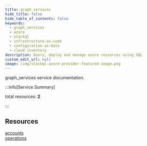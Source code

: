 ```yaml
---
title: graph_services
hide_title: false
hide_table_of_contents: false
keywords:
  - graph_services
  - azure
  - stackql
  - infrastructure-as-code
  - configuration-as-data
  - cloud inventory
description: Query, deploy and manage azure resources using SQL
custom_edit_url: null
image: /img/stackql-azure-provider-featured-image.png
---
```


graph_services service documentation.

:::info[Service Summary]

total resources: __2__  

:::

## Resources
<div class="row">
<div class="providerDocColumn">
<a href="/services/graph_services/accounts/">accounts</a>
</div>
<div class="providerDocColumn">
<a href="/services/graph_services/operations/">operations</a>
</div>
</div>